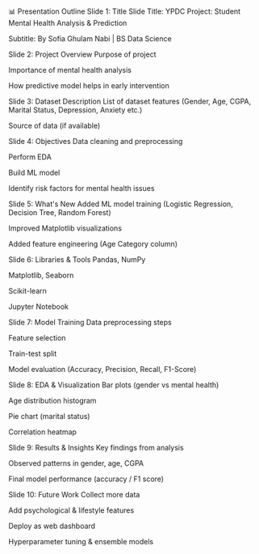 📊 Presentation Outline
Slide 1: Title Slide
Title: YPDC Project: Student Mental Health Analysis & Prediction

Subtitle: By Sofia Ghulam Nabi | BS Data Science

Slide 2: Project Overview
Purpose of project

Importance of mental health analysis

How predictive model helps in early intervention

Slide 3: Dataset Description
List of dataset features (Gender, Age, CGPA, Marital Status, Depression, Anxiety etc.)

Source of data (if available)

Slide 4: Objectives
Data cleaning and preprocessing

Perform EDA

Build ML model

Identify risk factors for mental health issues

Slide 5: What's New
Added ML model training (Logistic Regression, Decision Tree, Random Forest)

Improved Matplotlib visualizations

Added feature engineering (Age Category column)

Slide 6: Libraries & Tools
Pandas, NumPy

Matplotlib, Seaborn

Scikit-learn

Jupyter Notebook

Slide 7: Model Training
Data preprocessing steps

Feature selection

Train-test split

Model evaluation (Accuracy, Precision, Recall, F1-Score)

Slide 8: EDA & Visualization
Bar plots (gender vs mental health)

Age distribution histogram

Pie chart (marital status)

Correlation heatmap

Slide 9: Results & Insights
Key findings from analysis

Observed patterns in gender, age, CGPA

Final model performance (accuracy / F1 score)

Slide 10: Future Work
Collect more data

Add psychological & lifestyle features

Deploy as web dashboard

Hyperparameter tuning & ensemble models



